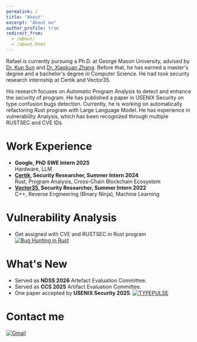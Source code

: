 ```yaml
---
permalink: /
title: "About"
excerpt: "About me"
author_profile: true
redirect_from: 
  - /about/
  - /about.html
---
```


Rafael is currently pursuing a Ph.D. at George Mason University, advised by [Dr. Kun Sun](https://csis.gmu.edu/ksun/) and [Dr. Xiaokuan Zhang](https://mainarke.github.io/). Before that, he has earned a master's degree and a bachelor's degree in Computer Science. He had took security research internship at Certik and Vector35.

His research focuses on Automatic Program Analysis to detect and enhance the security of program. He has published a paper in USENIX Security on type confusion bugs detection. Currently, he is working on automatically refactoring Rust program with Large Language Model. He has experience in vulnerability Analysis, which has been recognized through multiple RUSTSEC and CVE IDs.  

Work Experience
======
* **Google, PhD SWE Intern 2025**  
      Hardware, LLM
* **[Certik](https://www.certik.com/), Security Researcher, Summer Intern 2024**  
      Rust, Program Analysis, Cross-Chain Blockchain Ecosystem
* **[Vector35](https://binary.ninja/), Security Researcher, Summer Intern 2022**  
      C++, Reverse Engineering (Binary Ninja), Machine Learning

Vulnerability Analysis
======
* Get assigned with CVE and RUSTSEC in Rust program  
  [![Bug Hunting in Rust](https://img.shields.io/badge/Bug%20Hunting%20in%20Rust-black?style=flat&logo=github)](https://github.com/shinmao/Bug-hunting-in-Rust)

What's New
======
* Served as **NDSS 2026** Artefact Evaluation Committee.  
* Served as **CCS 2025** Artifact Evaluation Committee.  
* One paper accepted by **USENIX Security 2025**. [![TYPEPULSE](https://img.shields.io/badge/TYPEPULSE-blue?style=flat&logo=googlescholar&logoColor=white)](https://arxiv.org/pdf/2502.03271)

Contact me
======
[![Gmail](https://img.shields.io/badge/Gmail-red?style=flat&logo=gmail&logoColor=white)](mailto:shinmaox2016@gmail.com)
